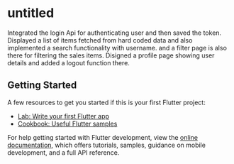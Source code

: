 # untitled

Integrated the login Api for authenticating user and then saved the token. Displayed a list of items fetched from hard coded data and also implemented a search functionality with username. and a filter page is also there for filtering the sales items. Disigned a profile page showing user details and added a logout function there.


## Getting Started

A few resources to get you started if this is your first Flutter project:

- [Lab: Write your first Flutter app](https://docs.flutter.dev/get-started/codelab)
- [Cookbook: Useful Flutter samples](https://docs.flutter.dev/cookbook)

For help getting started with Flutter development, view the
[online documentation](https://docs.flutter.dev/), which offers tutorials,
samples, guidance on mobile development, and a full API reference.
